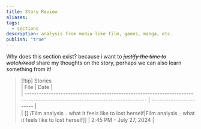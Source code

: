 ```yaml
---  
title: Story Review  
aliases:   
tags:  
  - sections  
description: analysis from media like film, games, manga, etc.  
publish: "true"  
---  
```

Why does this section exist? because i want to *~~justify the time to watch/read~~* share my thoughts on the story, perhaps we can also learn something from it!  
  
>[!tip] Stories  
> | File                                                                                                                       | Date                    |  
> | -------------------------------------------------------------------------------------------------------------------------- | ----------------------- |  
> | [[./Film analysis﹕what it feels like to lost herself\|Film analysis﹕what it feels like to lost herself]] | 2:45 PM - July 27, 2024 |  
>   
  
